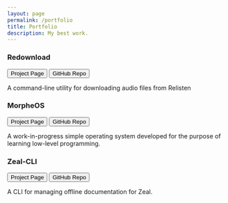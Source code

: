 ```yaml
---
layout: page
permalink: /portfolio
title: Portfolio
description: My best work.
---
```


### Redownload
<button onclick="location.href='/portfolio/redownload'" type="button">Project Page</button>
<button onclick="location.href='https://github.com/morpheus636/redownload'" type="button">GitHub Repo</button>

A command-line utility for downloading audio files from Relisten


### MorpheOS
<button onclick="location.href='/portfolio/morpheos'" type="button">Project Page</button>
<button onclick="location.href='https://github.com/morpheus636/morpheOS'" type="button">GitHub Repo</button>

A work-in-progress simple operating system developed for the purpose of learning low-level programming.


### Zeal-CLI
<button onclick="location.href='/portfolio/zeal-cli'" type="button">Project Page</button>
<button onclick="location.href='https://github.com/morpheus636/zeal-cli'" type="button">GitHub Repo</button>

A CLI for managing offline documentation for Zeal.
